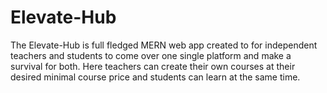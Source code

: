 # Elevate-Hub
The Elevate-Hub is full fledged MERN web app created to for independent teachers and students to come over one single platform and make a survival for both. Here teachers can create their own courses at their desired minimal course price and students can learn at the same time.

